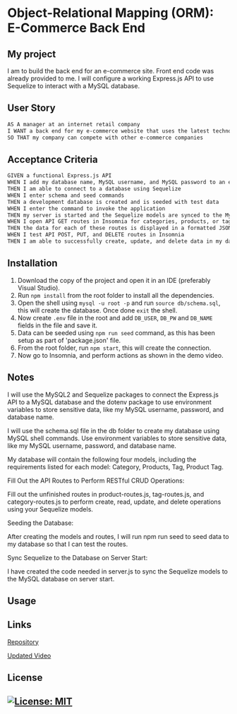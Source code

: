 # Object-Relational Mapping (ORM): E-Commerce Back End

## My project

I am to build the back end for an e-commerce site. Front end code was already provided to me. I will configure a working Express.js API to use Sequelize to interact with a MySQL database.


## User Story

```md
AS A manager at an internet retail company
I WANT a back end for my e-commerce website that uses the latest technologies
SO THAT my company can compete with other e-commerce companies
```

## Acceptance Criteria

```md
GIVEN a functional Express.js API
WHEN I add my database name, MySQL username, and MySQL password to an environment variable file
THEN I am able to connect to a database using Sequelize
WHEN I enter schema and seed commands
THEN a development database is created and is seeded with test data
WHEN I enter the command to invoke the application
THEN my server is started and the Sequelize models are synced to the MySQL database
WHEN I open API GET routes in Insomnia for categories, products, or tags
THEN the data for each of these routes is displayed in a formatted JSON
WHEN I test API POST, PUT, and DELETE routes in Insomnia
THEN I am able to successfully create, update, and delete data in my database
```

## Installation

1. Download the copy of the project and open it in an IDE (preferably Visual Studio).
2. Run `npm install` from the root folder to install all the dependencies.
3. Open the shell using `mysql -u root -p` and run `source db/schema.sql`, this will create the database. Once done `exit` the shell.
4. Now create `.env` file in the root and add `DB_USER`, `DB_PW` and `DB_NAME` fields in the file and save it.
5. Data can be seeded using `npm run seed` command, as this has been setup as part of 'package.json' file.
7. From the root folder, run `npm start`, this will create the connection.
8. Now go to Insomnia, and perform actions as shown in the demo video.


## Notes

I will use the MySQL2 and Sequelize packages to connect the Express.js API to a MySQL database and the dotenv package to use environment variables to store sensitive data, like my MySQL username, password, and database name.

I will use the schema.sql file in the db folder to create my database using MySQL shell commands. Use environment variables to store sensitive data, like my MySQL username, password, and database name. 

My database will contain the following four models, including the requirements listed for each model: Category, Products, Tag, Product Tag. 

Fill Out the API Routes to Perform RESTful CRUD Operations:

Fill out the unfinished routes in product-routes.js, tag-routes.js, and category-routes.js to perform create, read, update, and delete operations using your Sequelize models.

Seeding the Database:

After creating the models and routes, I will run npm run seed to seed data to my database so that I can test the routes.

Sync Sequelize to the Database on Server Start:

I have created the code needed in server.js to sync the Sequelize models to the MySQL database on server start.

## Usage

## Links

[Repository](https://github.com/Gera1313/E-commerce)

[Updated Video](https://youtu.be/Vwn2NulQSc8)

## License

## [![License: MIT](https://img.shields.io/badge/License-MIT-yellow.svg)](https://opensource.org/licenses/MIT)